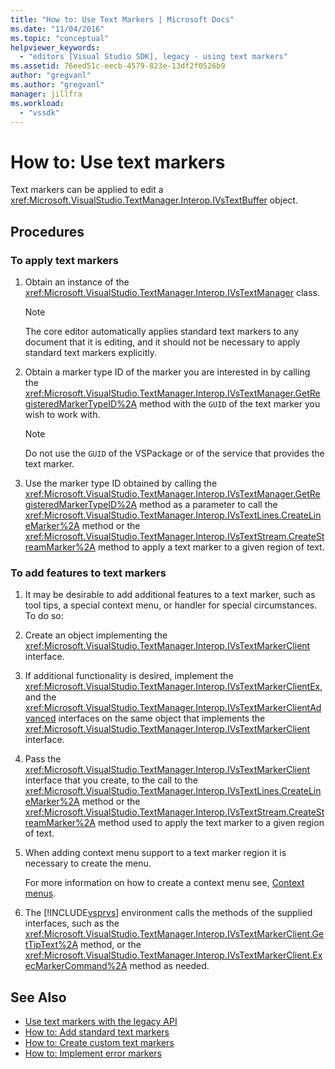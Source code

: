 ```yaml
---
title: "How to: Use Text Markers | Microsoft Docs"
ms.date: "11/04/2016"
ms.topic: "conceptual"
helpviewer_keywords:
  - "editors [Visual Studio SDK], legacy - using text markers"
ms.assetid: 76eed51c-eecb-4579-823e-13df2f0526b9
author: "gregvanl"
ms.author: "gregvanl"
manager: jillfra
ms.workload:
  - "vssdk"
---
```

# How to: Use text markers
Text markers can be applied to edit a <xref:Microsoft.VisualStudio.TextManager.Interop.IVsTextBuffer> object.

## Procedures

### To apply text markers

1.  Obtain an instance of the <xref:Microsoft.VisualStudio.TextManager.Interop.IVsTextManager> class.

    > [!NOTE]
    >  The core editor automatically applies standard text markers to any document that it is editing, and it should not be necessary to apply standard text markers explicitly.

2.  Obtain a marker type ID of the marker you are interested in by calling the <xref:Microsoft.VisualStudio.TextManager.Interop.IVsTextManager.GetRegisteredMarkerTypeID%2A> method with the `GUID` of the text marker you wish to work with.

    > [!NOTE]
    >  Do not use the `GUID` of the VSPackage or of the service that provides the text marker.

3.  Use the marker type ID obtained by calling the <xref:Microsoft.VisualStudio.TextManager.Interop.IVsTextManager.GetRegisteredMarkerTypeID%2A> method as a parameter to call the <xref:Microsoft.VisualStudio.TextManager.Interop.IVsTextLines.CreateLineMarker%2A> method or the <xref:Microsoft.VisualStudio.TextManager.Interop.IVsTextStream.CreateStreamMarker%2A> method to apply a text marker to a given region of text.

### To add features to text markers

1. It may be desirable to add additional features to a text marker, such as tool tips, a special context menu, or handler for special circumstances. To do so:

2. Create an object implementing the <xref:Microsoft.VisualStudio.TextManager.Interop.IVsTextMarkerClient> interface.

3. If additional functionality is desired, implement the <xref:Microsoft.VisualStudio.TextManager.Interop.IVsTextMarkerClientEx>, and the <xref:Microsoft.VisualStudio.TextManager.Interop.IVsTextMarkerClientAdvanced> interfaces on the same object that implements the <xref:Microsoft.VisualStudio.TextManager.Interop.IVsTextMarkerClient> interface.

4. Pass the <xref:Microsoft.VisualStudio.TextManager.Interop.IVsTextMarkerClient> interface that you create, to the call to the <xref:Microsoft.VisualStudio.TextManager.Interop.IVsTextLines.CreateLineMarker%2A> method or the <xref:Microsoft.VisualStudio.TextManager.Interop.IVsTextStream.CreateStreamMarker%2A> method used to apply the text marker to a given region of text.

5. When adding context menu support to a text marker region it is necessary to create the menu.

    For more information on how to create a context menu see, [Context menus](../extensibility/context-menus.md).

6. The [!INCLUDE[vsprvs](../code-quality/includes/vsprvs_md.md)] environment calls the methods of the supplied interfaces, such as the <xref:Microsoft.VisualStudio.TextManager.Interop.IVsTextMarkerClient.GetTipText%2A> method, or the <xref:Microsoft.VisualStudio.TextManager.Interop.IVsTextMarkerClient.ExecMarkerCommand%2A> method as needed.

## See Also
- [Use text markers with the legacy API](../extensibility/using-text-markers-with-the-legacy-api.md)
- [How to: Add standard text markers](../extensibility/how-to-add-standard-text-markers.md)
- [How to: Create custom text markers](../extensibility/how-to-create-custom-text-markers.md)
- [How to: Implement error markers](../extensibility/how-to-implement-error-markers.md)